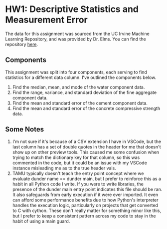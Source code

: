 # HW1: Descriptive Statistics and Measurement Error
The data for this assignment was sourced from the UC Irvine Machine Learning Repository, and was provided by Dr. Elms. 
You can find the repository [here](https://archive.ics.uci.edu/).

## Components
This assignment was split into four components, each serving to find statistics for a different data column. I've outlined the components below.

1. Find the median, mean, and mode of the water component data.
2. Find the range, variance, and standard deviation of the fine aggregate component data.
3. Find the mean and standard error of the cement component data. 
4. Find the mean and standard error of the concrete compressive strength data.

## Some Notes
1. I'm not sure if it's because of a CSV extension I have in VSCode, but the last column has a set of double quotes in the header for me that doesn't show up on other preview tools. This caused me some confusion when trying to match the dictionary key for that column, so this was commented in the code, but it could be an issue with my VSCode instance misleading me as to the true header vals. 
2. TAMU typically doesn't teach the entry point concept where we evaluate dunder name == dunder main, but I prefer to reinforce this as a habit in all Python code I write. If you were to write libraries, the presence of the dunder main entry point indicates this file should be ran. It also safeguards from early execution if it were ever imported. It even can afford some performance benefits due to how Python's interpreter handles the execution logic, particularly on projects that get converted to C with cython. These don't really matter for something minor like this, but I prefer to keep a consistent pattern across my code to stay in the habit of using a main guard. 